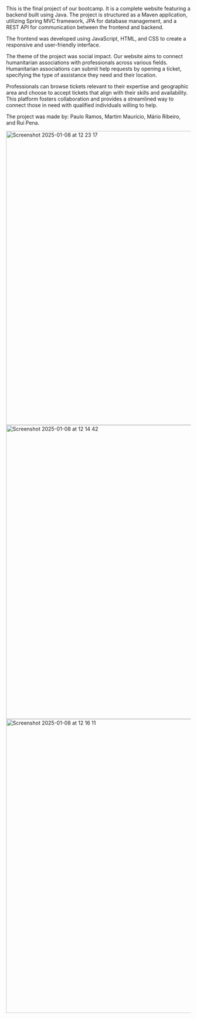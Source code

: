 This is the final project of our bootcamp. It is a complete website featuring a backend built using Java. The project is structured as a Maven application, utilizing Spring MVC framework, JPA for database management, and a REST API for communication between the frontend and backend.

The frontend was developed using JavaScript, HTML, and CSS to create a responsive and user-friendly interface.

The theme of the project was social impact. Our website aims to connect humanitarian associations with professionals across various fields. Humanitarian associations can submit help requests by opening a ticket, specifying the type of assistance they need and their location.

Professionals can browse tickets relevant to their expertise and geographic area and choose to accept tickets that align with their skills and availability. This platform fosters collaboration and provides a streamlined way to connect those in need with qualified individuals willing to help.

The project was made by: Paulo Ramos, Martim Maurício, Mário Ribeiro, and Rui Pena.


<img width="800" alt="Screenshot 2025-01-08 at 12 23 17" src="https://github.com/user-attachments/assets/743422d1-281f-4835-bafd-9cb5f6f136ad" />

<img width="800" alt="Screenshot 2025-01-08 at 12 14 42" src="https://github.com/user-attachments/assets/ccb91cf0-1e92-4622-a186-bb8031a79d25" />

<img width="800" alt="Screenshot 2025-01-08 at 12 16 11" src="https://github.com/user-attachments/assets/e4965da4-eb8e-44e9-a37c-333eb1c357d5" />


